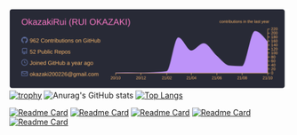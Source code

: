 [![](./profile-summary-card-output/dracula/0-profile-details.svg)](https://github.com/vn7n24fzkq/github-profile-summary-cards)
[![trophy](https://github-profile-trophy.vercel.app/?username=OkazakiRui&theme=onedark&title=Joined2020,Commit,Repositories)](https://github.com/OkazakiRui/github-profile-trophy)
![Anurag's GitHub stats](https://github-readme-stats.vercel.app/api?username=OkazakiRui&count_private=true&show_icons=true&theme=dracula)
[![Top Langs](https://github-readme-stats.vercel.app/api/top-langs/?username=OkazakiRui&layout=compact&theme=dracula)](https://github.com/OkazakiRui/github-readme-stats)

[![Readme Card](https://github-readme-stats.vercel.app/api/pin/?username=OkazakiRui&repo=portfolio-react)](https://github.com/OkazakiRui/portfolio-react)
[![Readme Card](https://github-readme-stats.vercel.app/api/pin/?username=OkazakiRui&repo=mouseStoker)](https://github.com/OkazakiRui/mouseStoker)
[![Readme Card](https://github-readme-stats.vercel.app/api/pin/?username=OkazakiRui&repo=calendarJs)](https://github.com/OkazakiRui/calendarJs)
[![Readme Card](https://github-readme-stats.vercel.app/api/pin/?username=OkazakiRui&repo=canvasDrawing)](https://github.com/OkazakiRui/canvasDrawing)
[![Readme Card](https://github-readme-stats.vercel.app/api/pin/?username=OkazakiRui&repo=portfolio-works)](https://github.com/OkazakiRui/portfolio-works)

